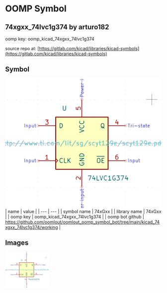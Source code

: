 # OOMP Symbol  
## 74xgxx_74lvc1g374  by arturo182  
  
oomp key: oomp_kicad_74xgxx_74lvc1g374  
  
source repo at: [https://gitlab.com/kicad/libraries/kicad-symbols](https://gitlab.com/kicad/libraries/kicad-symbols)  
## Symbol  
  
[![working.png](working_600.png)](working.png)  
| name | value | 
| --- | --- | 
| symbol name | 74xGxx | 
| library name | 74xGxx | 
| oomp key | oomp_kicad_74xgxx_74lvc1g374 | 
| oomp bot github | https://github.com/oomlout/oomlout_oomp_symbol_bot/tree/main/kicad_74xgxx_74lvc1g374/working | 
## Images  
  
[![working.png](working_140.png)](working.png)  
